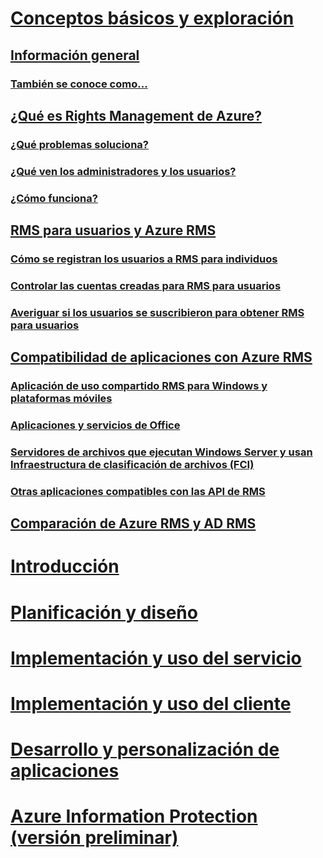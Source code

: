 # [Conceptos básicos y exploración](azure-rights-management.md)
## [Información general](azure-rights-management.md)
### [También se conoce como...](azure-rms-aka.md)
## [¿Qué es Rights Management de Azure?](what-is-azure-rms.md)
### [¿Qué problemas soluciona?](azure-rms-problems-it-solves.md)
### [¿Qué ven los administradores y los usuarios?](what-admins-users-see.md)
### [¿Cómo funciona?](how-does-it-work.md)
## [RMS para usuarios y Azure RMS](rms-for-individuals.md)
### [Cómo se registran los usuarios a RMS para individuos](rms-for-individuals-user-sign-up.md)
### [Controlar las cuentas creadas para RMS para usuarios](rms-for-individuals-take-control.md)
### [Averiguar si los usuarios se suscribieron para obtener RMS para usuarios](rms-for-individuals-identify-sign-up.md)
## [Compatibilidad de aplicaciones con Azure RMS](applications-support.md)
### [Aplicación de uso compartido RMS para Windows y plataformas móviles](sharing-app-support.md)
### [Aplicaciones y servicios de Office](office-apps-services-support.md)
### [Servidores de archivos que ejecutan Windows Server y usan Infraestructura de clasificación de archivos (FCI)](file-server-support.md)
### [Otras aplicaciones compatibles con las API de RMS](api-support.md)
## [Comparación de Azure RMS y AD RMS](compare-azure-rms-ad-rms.md)
# [Introducción](/rights-management/get-started/requirements-azure-rms)
# [Planificación y diseño](/rights-management/plan-design/deployment-roadmap)
# [Implementación y uso del servicio](/rights-management/deploy-use/activate-service)
# [Implementación y uso del cliente](/rights-management/rms-client/use-client)
# [Desarrollo y personalización de aplicaciones](/rights-management/develop/developers-guide)
# [Azure Information Protection (versión preliminar)](/rights-management/information-protection/what-is-information-protection)


<!--HONumber=Jul16_HO3-->


